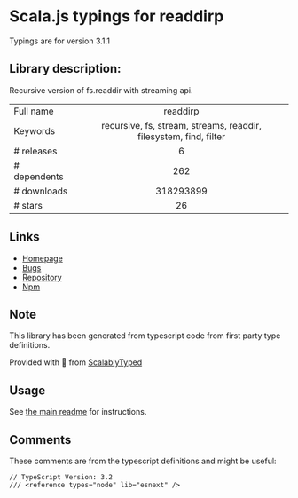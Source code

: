 
# Scala.js typings for readdirp

Typings are for version 3.1.1

## Library description:
Recursive version of fs.readdir with streaming api.

|                    |                 |
| ------------------ | :-------------: |
| Full name          | readdirp |
| Keywords           | recursive, fs, stream, streams, readdir, filesystem, find, filter |
| # releases         | 6 |
| # dependents       | 262 |
| # downloads        | 318293899 |
| # stars            | 26 |

## Links
- [Homepage](https://github.com/paulmillr/readdirp)
- [Bugs](https://github.com/paulmillr/readdirp/issues)
- [Repository](https://github.com/paulmillr/readdirp)
- [Npm](https://www.npmjs.com/package/readdirp)
    


## Note
This library has been generated from typescript code from first party type definitions.

Provided with :purple_heart: from [ScalablyTyped](https://github.com/oyvindberg/ScalablyTyped)

## Usage
See [the main readme](../../readme.md) for instructions.

## Comments

These comments are from the typescript definitions and might be useful:
```
// TypeScript Version: 3.2
/// <reference types="node" lib="esnext" />

```

